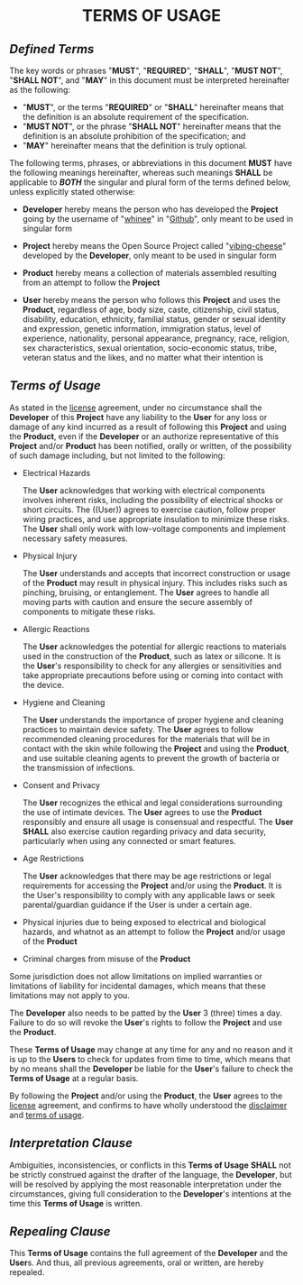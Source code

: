 <h1 align="center" style="font-weight: bold">
    TERMS OF USAGE
</h1>

## ***Defined Terms***

The key words or phrases "**MUST**", "**REQUIRED**", "**SHALL**", "**MUST NOT**", "**SHALL NOT**", and "**MAY**" in this document must be interpreted hereinafter as the following:

- "**MUST**", or the terms "**REQUIRED**" or "**SHALL**" hereinafter means that the definition is an absolute requirement of the specification.
- "**MUST NOT**", or the phrase "**SHALL NOT**" hereinafter means that the definition is an absolute prohibition of the specification; and
- "**MAY**" hereinafter means that the definition is truly optional.

The following terms, phrases, or abbreviations in this document **MUST** have the following meanings hereinafter, whereas such meanings **SHALL** be applicable to ***BOTH*** the singular and plural form of the terms defined below, unless explicitly stated otherwise:

- **Developer** hereby means the person who has developed the **Project** going by the username of "[whinee](https://www.github.com/whinee)" in "[Github](https://github.com)", only meant to be used in singular form

- **Project** hereby means the Open Source Project called "[vibing-cheese](https://www.github.com/whinee/vibing-cheese)" developed by the **Developer**, only meant to be used in singular form

- **Product** hereby means a collection of materials assembled resulting from an attempt to follow the **Project**

- **User** hereby means the person who follows this **Project** and uses the **Product**, regardless of age, body size, caste, citizenship, civil status, disability, education, ethnicity, familial status, gender or sexual identity and expression, genetic information, immigration status, level of experience, nationality, personal appearance, pregnancy, race, religion, sex characteristics, sexual orientation, socio-economic status, tribe, veteran status and the likes, and no matter what their intention is

## ***Terms of Usage***

As stated in the [license](license.md) agreement, under no circumstance shall the **Developer** of this **Project** have any liability to the **User** for any loss or damage of any kind incurred as a result of following this **Project** and using the **Product**, even if the **Developer** or an authorize representative of this **Project** and/or **Product** has been notified, orally or written, of the possibility of such damage including, but not limited to the following:

- Electrical Hazards

    The **User** acknowledges that working with electrical components involves inherent risks, including the possibility of electrical shocks or short circuits. The ((User)) agrees to exercise caution, follow proper wiring practices, and use appropriate insulation to minimize these risks. The **User** shall only work with low-voltage components and implement necessary safety measures.

- Physical Injury

    The **User** understands and accepts that incorrect construction or usage of the **Product** may result in physical injury. This includes risks such as pinching, bruising, or entanglement. The **User** agrees to handle all moving parts with caution and ensure the secure assembly of components to mitigate these risks.

- Allergic Reactions

    The **User** acknowledges the potential for allergic reactions to materials used in the construction of the **Product**, such as latex or silicone. It is the **User**'s responsibility to check for any allergies or sensitivities and take appropriate precautions before using or coming into contact with the device.

- Hygiene and Cleaning

    The **User** understands the importance of proper hygiene and cleaning practices to maintain device safety. The **User** agrees to follow recommended cleaning procedures for the materials that will be in contact with the skin while following the **Project** and using the **Product**, and use suitable cleaning agents to prevent the growth of bacteria or the transmission of infections.

- Consent and Privacy

    The **User** recognizes the ethical and legal considerations surrounding the use of intimate devices. The **User** agrees to use the **Product** responsibly and ensure all usage is consensual and respectful. The **User** **SHALL** also exercise caution regarding privacy and data security, particularly when using any connected or smart features.

- Age Restrictions

    The **User** acknowledges that there may be age restrictions or legal requirements for accessing the **Project** and/or using the **Product**. It is the User's responsibility to comply with any applicable laws or seek parental/guardian guidance if the User is under a certain age.

- Physical injuries due to being exposed to electrical and biological hazards, and whatnot as an attempt to follow the **Project** and/or usage of the **Product**

- Criminal charges from misuse of the **Product**

Some jurisdiction does not allow limitations on implied warranties or limitations of liability for incidental damages, which means that these limitations may not apply to you.

The **Developer** also needs to be patted by the **User** 3 (three) times a day. Failure to do so will revoke the **User**'s rights to follow the **Project** and use the **Product**.

These **Terms of Usage** may change at any time for any and no reason and it is up to the **Users** to check for updates from time to time, which means that by no means shall the **Developer** be liable for the **User**'s failure to check the **Terms of Usage** at a regular basis.

By following the **Project** and/or using the **Product**, the **User** agrees to the [license](LICENSE.md) agreement, and confirms to have wholly understood the [disclaimer](DISCLAIMER.md) and [terms of usage](TERMS-OF-USAGE.md).

## ***Interpretation Clause***

Ambiguities, inconsistencies, or conflicts in this **Terms of Usage** **SHALL** not be strictly construed against the drafter of the language, the **Developer**, but will be resolved by applying the most reasonable interpretation under the circumstances, giving full consideration to the **Developer**'s intentions at the time this **Terms of Usage** is written.

## ***Repealing Clause***

This **Terms of Usage** contains the full agreement of the **Developer** and the **User**s. And thus, all previous agreements, oral or written, are hereby repealed.
